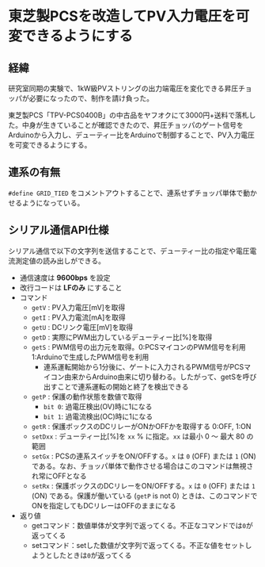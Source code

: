 # 東芝製PCSを改造してPV入力電圧を可変できるようにする
## 経緯
研究室同期の実験で、1kW級PVストリングの出力端電圧を変化できる昇圧チョッパが必要になったので、制作を請け負った。

東芝製PCS「TPV-PCS0400B」の中古品をヤフオクにて3000円+送料で落札した。中身が生きていることが確認できたので、昇圧チョッパのゲート信号をArduinoから入力し、デューティー比をArduinoで制御することで、PV入力電圧を可変できるようにする。
## 連系の有無
`#define GRID_TIED` をコメントアウトすることで、連系せずチョッパ単体で動かせるようになっている。

## シリアル通信API仕様
シリアル通信で以下の文字列を送信することで、デューティー比の指定や電圧電流測定値の読み出しができる。
- 通信速度は **9600bps** を設定
- 改行コードは **LFのみ** にすること
- コマンド
  - `getV` : PV入力電圧[mV]を取得
  - `getI` : PV入力電流[mA]を取得
  - `getU` : DCリンク電圧[mV]を取得
  - `getD` : 実際にPWM出力しているデューティー比[%]を取得
  - `getS` : PWM信号の出力元を取得。0:PCSマイコンのPWM信号を利用 1:Arduinoで生成したPWM信号を利用
    - 連系運転開始から1分後に、ゲートに入力されるPWM信号がPCSマイコン由来からArduino由来に切り替わる。したがって、getSを呼び出すことで連系運転の開始と終了を検出できる
  - `getP` : 保護の動作状態を数値で取得
    - `bit 0`: 過電圧検出(OV)時に1になる
    - `bit 1`: 過電流検出(OC)時に1になる
  - `getR` : 保護ボックスのDCリレーがONかOFFかを取得する 0:OFF, 1:ON
  - `setDxx` : デューティー比[%]を `xx` % に指定。`xx` は最小 0 ～ 最大 80 の範囲
  - `setGx` : PCSの連系スイッチをON/OFFする。`x` は `0` (OFF) または `1` (ON) である。なお、チョッパ単体で動作させる場合はこのコマンドは無視され常にOFFとなる
  - `setRx` : 保護ボックスのDCリレーをON/OFFする。`x` は `0` (OFF) または `1` (ON) である。保護が働いている (`getP` is not 0) ときは、このコマンドでONを指定してもDCリレーはOFFのままになる
- 返り値
  - getコマンド：数値単体が文字列で返ってくる。不正なコマンドでは`0`が返ってくる
  - setコマンド：setした数値が文字列で返ってくる。不正な値をセットしようとしたときは`0`が返ってくる